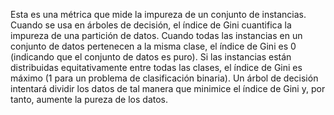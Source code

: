 Esta es una métrica que mide la impureza de un conjunto de instancias. Cuando se usa en árboles de decisión, el índice de Gini cuantifica la impureza de una partición de datos. Cuando todas las instancias en un conjunto de datos pertenecen a la misma clase, el índice de Gini es 0 (indicando que el conjunto de datos es puro). Si las instancias están distribuidas equitativamente entre todas las clases, el índice de Gini es máximo (1 para un problema de clasificación binaria). Un árbol de decisión intentará dividir los datos de tal manera que minimice el índice de Gini y, por tanto, aumente la pureza de los datos.